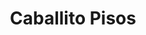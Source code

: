 ---
title: "Caballito Pisos"
url: /ciudad-autonoma-de-buenos-aires/caballito-pisos/
shop: hágalo usted mismo
---